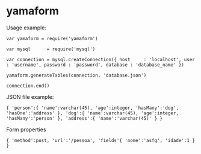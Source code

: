 # yamaform

Usage example:

`var yamaform = require('yamaform')`

`var mysql      = require('mysql')`

`var connection = mysql.createConnection({
  host     : 'localhost',
  user     : 'username',
  password : 'password',
  database : 'database_name'
})`

`yamaform.generateTables(connection, 'database.json')`

`connection.end()`

JSON file example:

`{
  'person':{
    'name':varchar(45),
    'age':integer,
    'hasMany':'dog',
    'hasOne':'address'
  },
  'dog':{
    'name':varchar(45),
    'age':integer,
    'hasMany':'person'
  },
  'address':{
    'name':'varchar(45)'
  }
}
`

Form properties

`{
  'method':post,
  'url':'/pessoa',
  'fields'{
    'nome':'asfg',
     'idade':1
  }
}
`
